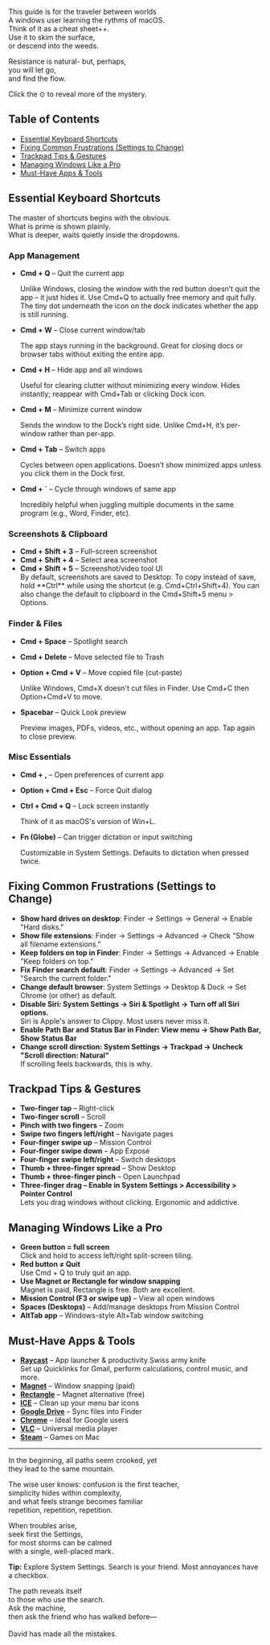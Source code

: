This guide is for the traveler between worlds<br/> A windows user learning the rythms of macOS. <br/> Think of it as a cheat sheet++. <br/> Use it to skim the surface, <br/>or descend into the weeds.

Resistance is natural- but, perhaps, <br/>you will let go, <br/>and find the flow.

Click the <span class="toggle-indicator">⊙</span> to reveal more of the mystery.

## Table of Contents

- [Essential Keyboard Shortcuts](#essential-keyboard-shortcuts)
- [Fixing Common Frustrations (Settings to Change)](#fixing-common-frustrations-settings-to-change)
- [Trackpad Tips & Gestures](#trackpad-tips--gestures)
- [Managing Windows Like a Pro](#managing-windows-like-a-pro)
- [Must-Have Apps & Tools](#must-have-apps--tools)

## Essential Keyboard Shortcuts

The master of shortcuts begins with the obvious.<br/>
What is prime is shown plainly.<br/>
What is deeper, waits quietly inside the dropdowns.<br/>

### App Management

- **Cmd + Q** – Quit the current app
  <div class="extra-info">Unlike Windows, closing the window with the red button doesn’t quit the app – it just hides it. Use Cmd+Q to actually free memory and quit fully. The tiny dot underneath the icon on the dock indicates whether the app is still running.</div>

- **Cmd + W** – Close current window/tab
  <div class="extra-info">The app stays running in the background. Great for closing docs or browser tabs without exiting the entire app.</div>

- **Cmd + H** – Hide app and all windows
  <div class="extra-info">Useful for clearing clutter without minimizing every window. Hides instantly; reappear with Cmd+Tab or clicking Dock icon.</div>

- **Cmd + M** – Minimize current window
  <div class="extra-info">Sends the window to the Dock’s right side. Unlike Cmd+H, it’s per-window rather than per-app.</div>

- **Cmd + Tab** – Switch apps
  <div class="extra-info">Cycles between open applications. Doesn’t show minimized apps unless you click them in the Dock first.</div>

- **Cmd + `** – Cycle through windows of same app
  <div class="extra-info">Incredibly helpful when juggling multiple documents in the same program (e.g., Word, Finder, etc).</div>

### Screenshots & Clipboard

- **Cmd + Shift + 3** – Full-screen screenshot
- **Cmd + Shift + 4** – Select area screenshot
- **Cmd + Shift + 5** – Screenshot/video tool UI
  <div class="extra-info">By default, screenshots are saved to Desktop. To copy instead of save, hold **Ctrl** while using the shortcut (e.g. Cmd+Ctrl+Shift+4). You can also change the default to clipboard in the Cmd+Shift+5 menu > Options.</div>

### Finder & Files

- **Cmd + Space** – Spotlight search
- **Cmd + Delete** – Move selected file to Trash
- **Option + Cmd + V** – Move copied file (cut-paste)
  <div class="extra-info">Unlike Windows, Cmd+X doesn't cut files in Finder. Use Cmd+C then Option+Cmd+V to move.</div>

- **Spacebar** – Quick Look preview
  <div class="extra-info">Preview images, PDFs, videos, etc., without opening an app. Tap again to close preview.</div>

### Misc Essentials

- **Cmd + ,** – Open preferences of current app
- **Option + Cmd + Esc** – Force Quit dialog
- **Ctrl + Cmd + Q** – Lock screen instantly
  <div class="extra-info">Think of it as macOS's version of Win+L.</div>

- **Fn (Globe)** – Can trigger dictation or input switching
  <div class="extra-info">Customizable in System Settings. Defaults to dictation when pressed twice.</div>

## Fixing Common Frustrations (Settings to Change)

- **Show hard drives on desktop**: Finder → Settings → General → Enable "Hard disks."
- **Show file extensions**: Finder → Settings → Advanced → Check "Show all filename extensions."
- **Keep folders on top in Finder**: Finder → Settings → Advanced → Enable "Keep folders on top."
- **Fix Finder search default**: Finder → Settings → Advanced → Set "Search the current folder."
- **Change default browser**: System Settings → Desktop & Dock → Set Chrome (or other) as default.
- **Disable Siri: System Settings → Siri & Spotlight → Turn off all Siri options.**
  <div class="extra-info">Siri is Apple's answer to Clippy. Most users never miss it.</div>
- **Enable Path Bar and Status Bar in Finder: View menu → Show Path Bar, Show Status Bar**
- **Change scroll direction: System Settings → Trackpad → Uncheck "Scroll direction: Natural"**
  <div class="extra-info">If scrolling feels backwards, this is why.</div>

## Trackpad Tips & Gestures

- **Two-finger tap** – Right-click
- **Two-finger scroll** – Scroll
- **Pinch with two fingers** – Zoom
- **Swipe two fingers left/right** – Navigate pages
- **Four-finger swipe up** – Mission Control
- **Four-finger swipe down** – App Exposé
- **Four-finger swipe left/right** – Switch desktops
- **Thumb + three-finger spread** – Show Desktop
- **Thumb + three-finger pinch** – Open Launchpad
- **Three-finger drag – Enable in System Settings > Accessibility > Pointer Control**
  <div class="extra-info">Lets you drag windows without clicking. Ergonomic and addictive.</div>

## Managing Windows Like a Pro

- **Green button = full screen**
  <div class="extra-info">Click and hold to access left/right split-screen tiling.</div>
- **Red button ≠ Quit**
  <div class="extra-info">Use Cmd + Q to truly quit an app.</div>
- **Use Magnet or Rectangle for window snapping**
  <div class="extra-info">Magnet is paid, Rectangle is free. Both are excellent.</div>
- **Mission Control (F3 or swipe up)** – View all open windows
- **Spaces (Desktops)** – Add/manage desktops from Mission Control
- **AltTab app** – Windows-style Alt+Tab window switching

## Must-Have Apps & Tools

- [**Raycast**](https://www.raycast.com) – App launcher & productivity Swiss army knife
  <div class="extra-info">Set up Quicklinks for Gmail, perform calculations, control music, and more.</div>
- [**Magnet**](https://magnet.crowdcafe.com) – Window snapping (paid)
- [**Rectangle**](https://rectangleapp.com) – Magnet alternative (free)
- [**ICE**](https://github.com/grimzy/ice) – Clean up your menu bar icons
- [**Google Drive**](https://www.google.com/drive/download/) – Sync files into Finder
- [**Chrome**](https://www.google.com/chrome/) – Ideal for Google users
- [**VLC**](https://www.videolan.org/vlc/index.html) – Universal media player
- [**Steam**](https://store.steampowered.com/about/) – Games on Mac


---

In the beginning, all paths seem crooked, yet<br/>
they lead to the same mountain.

The wise user knows:
confusion is the first teacher,<br/>
simplicity hides within complexity,<br/>
and what feels strange becomes familiar<br/>
repetition, repetition, repetition.

When troubles arise,<br/>
seek first the Settings,<br/>
for most storms can be calmed<br/>
with a single, well-placed mark.

**Tip:** Explore System Settings. Search is your friend. Most annoyances have a checkbox.

The path reveals itself<br/>
to those who use the search.<br/>
Ask the machine,<br/>
then ask the friend who has walked before—<br/><br/>
David has made all the mistakes.